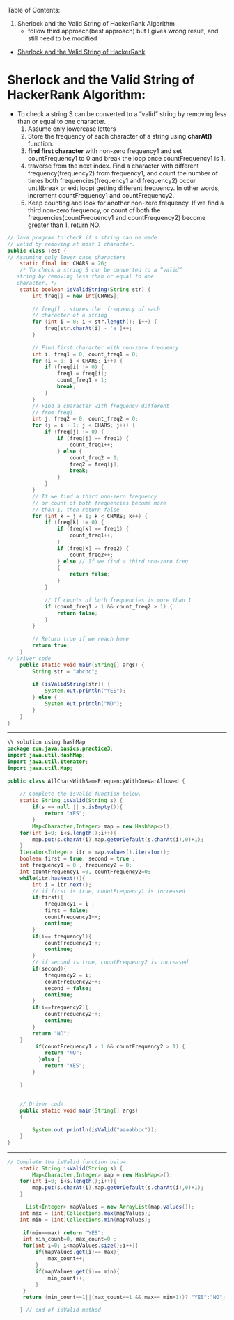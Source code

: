 
Table of Contents: 
1. Sherlock and the Valid String of HackerRank Algorithm
   - follow third approach(best approach) but I gives wrong result, and still need to be modified


- [Sherlock and the Valid String of HackerRank](https://www.hackerrank.com/challenges/sherlock-and-valid-string/problem?h_l=interview&playlist_slugs%5B%5D=interview-preparation-kit&playlist_slugs%5B%5D=strings)
#  Sherlock and the Valid String of HackerRank Algorithm:
- To check a string S can be converted to a “valid” string by removing less than or equal to one character.
  1. Assume only lowercase letters
  2. Store the frequency of each character of a string using  __charAt()__ function.
  3. __find first character__ with non-zero frequency1 and set countFrequency1 to 0 and break the loop once countFrequency1 is 1.
  4. traverse from the next index. Find a character with different frequency(frequency2) from frequency1, and count the number of times both frequencies(frequency1 and frequency2) occur until(break or exit loop) getting different frequency. In other words, increment countFrequency1 and countFrequency2. 
  5. Keep counting and look for another non-zero frequency. If we find a third non-zero frequency, or count of both the frequencies(countFrequency1 and countFrequency2) become greater than 1, return NO. 
  
```java 
// Java program to check if a string can be made 
// valid by removing at most 1 character. 
public class Test {   
// Assuming only lower case characters 
    static final int CHARS = 26;   
    /* To check a string S can be converted to a “valid” 
   string by removing less than or equal to one 
   character. */
    static boolean isValidString(String str) { 
        int freq[] = new int[CHARS]; 
  
        // freq[] : stores the  frequency of each 
        // character of a string 
        for (int i = 0; i < str.length(); i++) { 
            freq[str.charAt(i) - 'a']++; 
        } 
  
        // Find first character with non-zero frequency 
        int i, freq1 = 0, count_freq1 = 0; 
        for (i = 0; i < CHARS; i++) { 
            if (freq[i] != 0) { 
                freq1 = freq[i]; 
                count_freq1 = 1; 
                break; 
            } 
        }   
        // Find a character with frequency different 
        // from freq1. 
        int j, freq2 = 0, count_freq2 = 0; 
        for (j = i + 1; j < CHARS; j++) { 
            if (freq[j] != 0) { 
                if (freq[j] == freq1) { 
                    count_freq1++; 
                } else { 
                    count_freq2 = 1; 
                    freq2 = freq[j]; 
                    break; 
                } 
            } 
        }   
        // If we find a third non-zero frequency 
        // or count of both frequencies become more 
        // than 1, then return false 
        for (int k = j + 1; k < CHARS; k++) { 
            if (freq[k] != 0) { 
                if (freq[k] == freq1) { 
                    count_freq1++; 
                } 
                if (freq[k] == freq2) { 
                    count_freq2++; 
                } else // If we find a third non-zero freq 
                { 
                    return false; 
                } 
            } 
  
            // If counts of both frequencies is more than 1 
            if (count_freq1 > 1 && count_freq2 > 1) { 
                return false; 
            } 
        } 
  
        // Return true if we reach here 
        return true; 
    } 
// Driver code 
    public static void main(String[] args) { 
        String str = "abcbc"; 
  
        if (isValidString(str)) { 
            System.out.println("YES"); 
        } else { 
            System.out.println("NO"); 
        } 
    } 
} 
```
-----------------------------------------
``` java
\\ solution using hashMap
package zun.java.basics.practice3;
import java.util.HashMap; 
import java.util.Iterator; 
import java.util.Map; 
  
public class AllCharsWithSameFrequencyWithOneVarAllowed { 
      
	// Complete the isValid function below.
    static String isValid(String s) {
        if(s == null || s.isEmpty()){
            return "YES";
        }
        Map<Character,Integer> map = new HashMap<>();
    for(int i=0; i<s.length();i++){
        map.put(s.charAt(i),map.getOrDefault(s.charAt(i),0)+1);
    }
    Iterator<Integer> itr = map.values().iterator();
    boolean first = true, second = true ; 
    int frequency1 = 0 , frequency2 = 0;
    int countFrequency1 =0, countFrequency2=0;
    while(itr.hasNext()){
        int i = itr.next();
        // if first is true, countFrequency1 is increased
        if(first){
            frequency1 = i ; 
            first = false; 
            countFrequency1++;
            continue;
        }
        if(i== frequency1){
            countFrequency1++; 
            continue;
        }
        // if second is true, countFrequency2 is increased 
        if(second){
            frequency2 = i; 
            countFrequency2++; 
            second = false;
            continue; 
        }
        if(i==frequency2){
            countFrequency2++;
            continue;
        }
        return "NO";
    }
         if(countFrequency1 > 1 && countFrequency2 > 1) { 
            return "NO"; 
          }else { 
            return "YES"; 
        } 

    }

      
    // Driver code 
    public static void main(String[] args) 
    { 
              
        System.out.println(isValid("aaaabbcc")); 
    } 
} 
```
------------------------------------------------------------------------------------------------------
```java
// Complete the isValid function below.
    static String isValid(String s) {
        Map<Character,Integer> map = new HashMap<>();
    for(int i=0; i<s.length();i++){
        map.put(s.charAt(i),map.getOrDefault(s.charAt(i),0)+1);
    }

      List<Integer> mapValues = new ArrayList(map.values());
    int max = (int)Collections.max(mapValues);
    int min = (int)Collections.min(mapValues);
      
     if(min==max) return "YES"; 
     int min_count=0, max_count=0 ;  
     for(int i=0; i<mapValues.size();i++){
         if(mapValues.get(i)== max){
             max_count++;
         }
         if(mapValues.get(i)== min){
             min_count++;
         }
     }
     return (min_count==1||(max_count==1 && max== min+1))? "YES":"NO";

    } // end of isValid method
```

